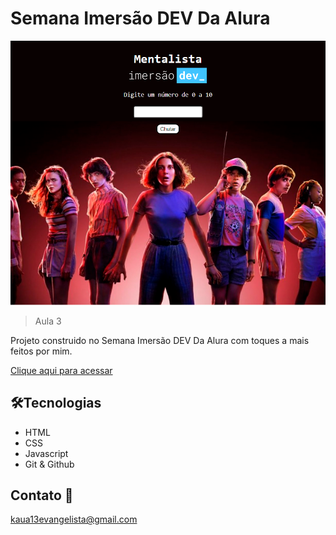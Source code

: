 # Semana Imersão DEV Da Alura

![preview](./.github/Preview.png)

>Aula 3

Projeto construido no Semana Imersão DEV Da Alura com toques a mais feitos por mim.

[Clique aqui para acessar](https://kauaevangelista.github.io/Projeto-Mentalista/)

## 🛠️Tecnologias 

- HTML
- CSS
- Javascript
- Git & Github

## Contato 📲

kaua13evangelista@gmail.com